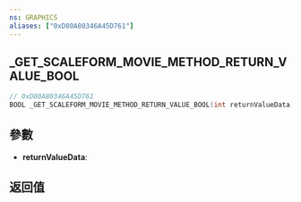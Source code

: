 ```yaml
---
ns: GRAPHICS
aliases: ["0xD80A80346A45D761"]
---
```

## _GET_SCALEFORM_MOVIE_METHOD_RETURN_VALUE_BOOL

```c
// 0xD80A80346A45D761
BOOL _GET_SCALEFORM_MOVIE_METHOD_RETURN_VALUE_BOOL(int returnValueData);
```


## 參數
* **returnValueData**: 

## 返回值
